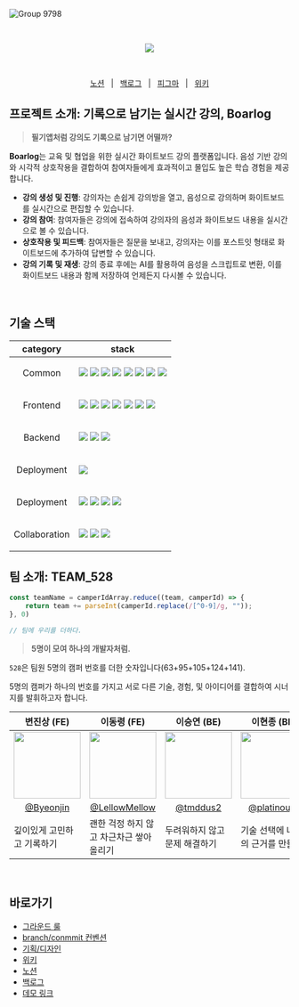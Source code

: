 
![Group 9798](https://github.com/boostcampwm2023/web13_Boarlog/assets/79556112/f81c9aa9-51cf-4c48-84af-d10575fa8d26)


<br/>

<p align="center">
<a href="https://boarlog.netlify.app">
<img src="https://github.com/boostcampwm2023/web13_Boarlog/assets/79556112/b51a0131-4112-4f86-909d-acbeb7a6c5c2"/>
</a>
</p>

<br/>

<p align=center>
  <a href="https://weak-sugar-603.notion.site/TEAM_528-7780e03d7e9847b89fdf9f926036987b?pvs=4">노션</a>
  &nbsp; | &nbsp; 
  <a href="https://weak-sugar-603.notion.site/d1fb2080ff934e859d50c5cd3620e223">백로그</a>
  &nbsp; | &nbsp;
  <a href="https://www.figma.com/file/1wp3yrrwOU6M7y7v5WOXet/%EB%94%94%EC%9E%90%EC%9D%B8-%EC%8B%9C%EC%95%88?type=design&node-id=33-8035&mode=design&t=kKUoymq1TBmjD0HR-0">피그마</a>
  &nbsp; | &nbsp; 
  <a href="https://github.com/boostcampwm2023/web13_Boarlog/wiki">위키</a>
</p>

## 프로젝트 소개: 기록으로 남기는 실시간 강의, Boarlog

> **필기앱처럼 강의도 기록으로 남기면 어떨까?**

**Boarlog**는 교육 및 협업을 위한 실시간 화이트보드 강의 플랫폼입니다. 음성 기반 강의와 시각적 상호작용을 결합하여 참여자들에게 효과적이고 몰입도 높은 학습 경험을 제공합니다.

- **강의 생성 및 진행**: 강의자는 손쉽게 강의방을 열고, 음성으로 강의하며 화이트보드를 실시간으로 편집할 수 있습니다.
- **강의 참여**: 참여자들은 강의에 접속하여 강의자의 음성과 화이트보드 내용을 실시간으로 볼 수 있습니다.
- **상호작용 및 피드백**: 참여자들은 질문을 보내고, 강의자는 이를 포스트잇 형태로 화이트보드에 추가하여 답변할 수 있습니다.
- **강의 기록 및 재생**: 강의 종료 후에는 AI를 활용하여 음성을 스크립트로 변환, 이를 화이트보드 내용과 함께 저장하여 언제든지 다시볼 수 있습니다.

<br/>

## 기술 스택

<table align=center>
    <thead>
        <tr>
            <th>category</th>
            <th>stack</th>
        </tr>
    </thead>
    <tbody>
        <tr>
            <td>
                <p align=center>Common</p>
            </td>
            <td>
                 <img src="https://img.shields.io/badge/TypeScript-3178C6?logo=typescript&logoColor=ffffff">
                <img src="https://img.shields.io/badge/WebRTC-333333?logo=webrtc">
                <img src="https://img.shields.io/badge/Socket.io-010101?logo=Socket.io">
                <img src="https://img.shields.io/badge/Jest-341f0e?logo=jest&logoColor=FF0000&">
                <img src="https://img.shields.io/badge/Prettier-F7B93E?logo=prettier&logoColor=ffffff">
                <img src="https://img.shields.io/badge/ESLint-4B32C3?logo=Eslint">
                <img src="https://img.shields.io/badge/npm-CB3837?logo=npm&logoColor=ffffff">
                <img src="https://img.shields.io/badge/.ENV-ECD53F?logo=.ENV&logoColor=ffffff">
            </td>
        </tr>
        <tr>
            <td>
                  <p align=center>Frontend</p>
            </td>
            <td>
                <img src="https://img.shields.io/badge/React-61DAFB?logo=React&logoColor=ffffff">
                <img src="https://img.shields.io/badge/Vite-646CFF?logo=Vite&logoColor=ffffff">
                <img src="https://img.shields.io/badge/TailwindCSS-06B6D4?logo=tailwindcss&logoColor=ffffff">
                <img src="https://img.shields.io/badge/Recoil-3578E5?logo=recoil&logoColor=ffffff">
                <img src="https://img.shields.io/badge/Axios-5A29E4?logo=axios&logoColor=ffffff">
		<img src="https://img.shields.io/badge/Fabric.js-4895ce">
		<img src="https://img.shields.io/badge/Modernizr-c63574">
            </td>
        </tr>
        <tr>
            <td>
                <p align=center>Backend</p>
            </td>
            <td>
                <img src="https://img.shields.io/badge/Next.js-000000?logo=nextdotjs">
                <img src="https://img.shields.io/badge/MongoDB-114411?logo=mongodb">
                <img src="https://img.shields.io/badge/Mongoose-114411?logo=mongodb">
            </td>
        </tr>
        <tr>
            <td>
                <p align=center>Deployment</p>
            </td>
            <td>
                 <img src="https://img.shields.io/badge/GitHub Actions-000000?logo=github-actions">
            </td>
        </tr>
                <tr>
            <td>
                <p align=center>Deployment</p>
            </td>
            <td>
                <img src="https://img.shields.io/badge/Netlify-00C7B7?logo=netlify&logoColor=ffffff&">
                <img src="https://img.shields.io/badge/Docker-2496ED?logo=docker&logoColor=ffffff&">
                <img src="https://img.shields.io/badge/nginx-014532?logo=Nginx&logoColor=009639&">
                <img src="https://img.shields.io/badge/Naver Cloud Platform-03C75A?logo=naver&logoColor=ffffff">  
            </td>
        </tr>
        <tr>
            <td>
                <p align=center>Collaboration</p>
            </td>
            <td>
                <img src="https://img.shields.io/badge/Notion-000000?logo=Notion">
                <img src="https://img.shields.io/badge/Figma-F24E1E?logo=Figma&logoColor=ffffff">
                <img src="https://img.shields.io/badge/Slack-4A154B?logo=Slack&logoColor=ffffff">
            </td>
        </tr>
    </tbody>
</table>



## 팀 소개: TEAM_528

```jsx
const teamName = camperIdArray.reduce((team, camperId) => {
	return team += parseInt(camperId.replace(/[^0-9]/g, ""));
}, 0)

// 팀에 우리를 더하다.
```

> **5명이 모여 하나의 개발자처럼.**

`528`은 팀원 5명의 캠퍼 번호를 더한 숫자입니다(63+95+105+124+141). 

5명의 캠퍼가 하나의 번호를 가지고 서로 다른 기술, 경험, 및 아이디어를 결합하여 시너지를 발휘하고자 합니다.

<table align=center>
    <thead>
        <tr>
            <th>변진상 (FE)</th>
            <th>이동령 (FE)</th>
            <th>이승연 (BE)</th>
            <th>이현종 (BE)</th>
            <th>정주완 (FE)</th>
        </tr>
    </thead>
    <tbody align=center>
        <tr>
            <td>
              <a href="https://github.com/Byeonjin"><img width="120" height="120" src="https://avatars.githubusercontent.com/u/54176384?v=4" /></a>
            </td>
            <td>
              <a href="https://github.com/LellowMellow"><img width="120" height="120" src="https://avatars.githubusercontent.com/u/79556112?v=4" /></a>
            </td>
            <td>
              <a href="https://github.com/tmddus2"><img width="120" height="120" src="https://avatars.githubusercontent.com/u/49530253?v=4" /></a>
            </td>
            <td>
              <a href="https://github.com/platinouss"><img width="120" height="120" src="https://avatars.githubusercontent.com/u/70827921?v=4" /></a>
            </td>
            <td>
              <a href="https://github.com/Jw705"><img width="120" height="120" src="https://avatars.githubusercontent.com/u/86391351?v=4" /></a>
            </td>
        </tr>
        <tr>
            <td><a href="https://github.com/Byeonjin">@Byeonjin</a></td>
            <td><a href="https://github.com/LellowMellow">@LellowMellow</a></td>
            <td><a href="https://github.com/tmddus2">@tmddus2</a></td>
            <td><a href="https://github.com/platinouss">@platinouss</a></td>
            <td><a href="https://github.com/Jw705">@Jw705</a></td>
        </tr>
        <tr align=left>
            <td width="200">깊이있게 고민하고 기록하기</td>
            <td width="200">괜한 걱정 하지 않고 차근차근 쌓아올리기</td>
            <td width="200">두려워하지 않고 문제 해결하기</td>
            <td width="200">기술 선택에 나만의 근거를 만들기</td>
            <td width="200">작성한 코드에 대한 의도를 잘 기록하기</td>
        </tr>
    </tbody>
</table>

<br/>

## 바로가기

- [그라운드 룰](https://weak-sugar-603.notion.site/Ground-Rules-43ebfd44b76c482a983c4a47481028ca?pvs=4)
- [branch/conmmit 컨벤션](https://weak-sugar-603.notion.site/Git-Branch-Commmit-882a35cba1cc433eb0f01abf2e3b134d?pvs=4)
- [기획/디자인](https://www.figma.com/file/vd1TPvzMNwy6OfVmNFw8cI/Untitled?type=design&node-id=4%3A22&mode=design&t=NS1IQkeFYsr7lSuf-1)
- [위키](https://github.com/boostcampwm2023/web13_TEAM_528/wiki)
- [노션](https://weak-sugar-603.notion.site/TEAM_528-7780e03d7e9847b89fdf9f926036987b?pvs=4)
- [백로그](https://www.notion.so/d1fb2080ff934e859d50c5cd3620e223)
- [데모 링크](https://boarlog.netlify.app)

